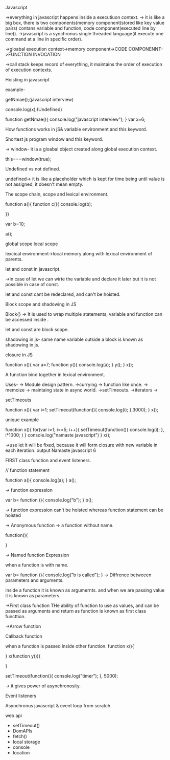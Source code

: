 
Javascript

->everything in javascript happens inside a executiuon context.
-> it is like a big box, there is two components(memory component(stored like key value pairs) contans variable and function, code component(executed line by line)).
->javascript is a synchronus single threaded language(it execute one command at a line in specific order).

->gloabal execution context->memory component->CODE COMPONENNT->FUNCTION INVOCATION

->call stack keeps record of everything, it maintains the order of execution of execution contexts.


Hoisting in javascript

example- 

getNmae();(javascript interview)

console.log(x);(Undefined)

 function getNmae(){
  console.log("javascript interview");
 }
 var x=6;


How functions works in jS& variable environment and this keyword.



Shortest js program window and this keyword.

-> window- it ia a gloabal object created along global execution context.

this===window(true);

Undefined vs not defined.

undefined-> it is like a placeholder which is kept for time being until value is not assigned, it doesn't mean empty.


The scope chain, scope and lexical environment.


function a(){
function c(){
console.log(b);


}}

var b=10;

a();

global scope
local scope

lexcical environment->local memory along with lexical environment of parents.

let and const in javascript.

->in case of let we can wirte the variable and declare it later but it is not possible in case of const.

let and const cant be redeclared, and can't be hoisted.



Block scope and shadowing in JS

Block{} -> It is used to wrap multiple statements, variable and function can be accessed inside .

let and const are block scope.

shadowing in js- same name variable outside a block is known as shadowing in js.



closure in JS

function x(){
  var a=7;
  function y(){
    console.log(a);
  }
  y();
}
x();

A function bind together in lexical environment.

Uses-
-> Module design pattern.
->currying
-> function like once.
-> memoize
-> maintaing state in async world.
->setTimeouts.
->iterators
->

setTimeouts

function x(){
  var i=1;
  setTimeout(function(){
    console.log(i);
  },3000);
}
x();



unique example

function x(){
  for(var i=1; i<=5; i++){
    setTimeout(function(){
      console.log(i);
    }, i*1000;
    )
  }
  console.log("namaste javascript")
}
x();

->use let it will be fixed, because it will form closure with new variable in each iteration.
output
Namaste javascript
6


FIRST class function and event listeners.

// function statement

function a(){
  console.log(a);
}
a();


-> function expression

var b= function (){
  console.log("b");
}
b();

-> function expression can't be hoisted whereas function statement can be hoisted

-> Anonymous function -> a function without name.

function(){

}

-> Named function Expression

when a function is with name.

var b= function (){
  console.log("b is called");
}
-> Diffrence betweeen parameters and arguments.


inside a function it is known as argumernts.
and when we are passing value it is known as parameters.

->First class function
  THe ability of function to use as values, and can be passed as arguments and return as function is known as first class functtion.
  
->Arrow function


Callback function

when a function is passed inside other function.
function x(){

}
x(function y()){

}

setTimeout(function(){
  console.log("timer");
}, 5000);

-> it gives power of asynchronosity.

Event listeners

Asynchronus javascript & event loop from scratch.

web api
* setTimeout()
* DomAPIs
* fetch()
* local storage
* console
* location












